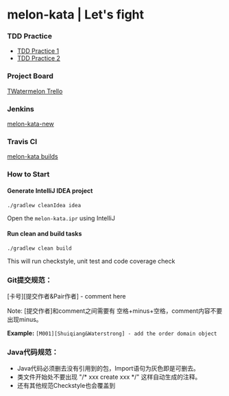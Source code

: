 # melon-kata | Let's fight

### TDD Practice
* [TDD Practice 1](docs/TDD1.md)
* [TDD Practice 2](docs/TDD2.md)

### Project Board
[TWatermelon Trello](https://trello.com/b/k5vWnDWD/melon-kata)

### Jenkins
[melon-kata-new](http://aws.waterstrong.me:8080/view/melon-kata-new/)

### Travis CI
[melon-kata builds](https://travis-ci.org/TWatermelon/melon-kata/builds)

### How to Start

#### Generate IntelliJ IDEA project
`./gradlew cleanIdea idea`

Open the `melon-kata.ipr` using IntelliJ

#### Run clean and build tasks
`./gradlew clean build`

This will run checkstyle, unit test and code coverage check

### Git提交规范：

[卡号][提交作者&Pair作者] - comment here

Note: [提交作者]和comment之间需要有 空格+minus+空格，comment内容不要出现minus。

**Example:** `[M001][Shuiqiang&Waterstrong] - add the order domain object`


### Java代码规范：

- Java代码必须删去没有引用到的包，Import语句为灰色即是可删去。
- 类文件开始处不要出现 "/* xxx create xxx */" 这样自动生成的注释。
- 还有其他规范Checkstyle也会覆盖到